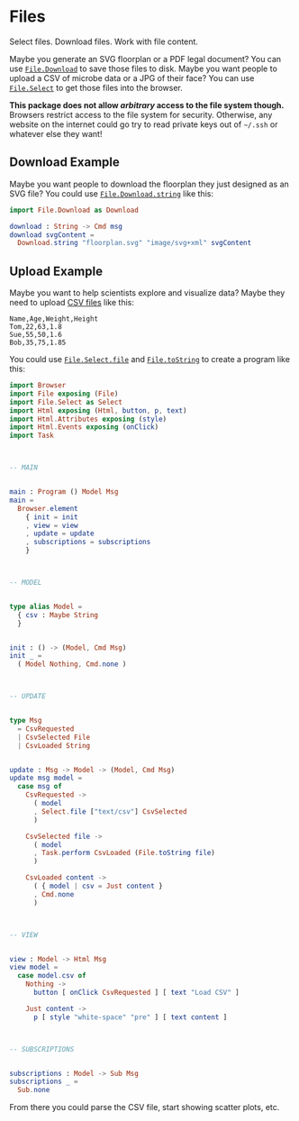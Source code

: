 # Files

Select files. Download files. Work with file content.

Maybe you generate an SVG floorplan or a PDF legal document? You can use [`File.Download`](https://package.gren-lang.org/packages/gren/file/latest/File-Download) to save those files to disk. Maybe you want people to upload a CSV of microbe data or a JPG of their face? You can use [`File.Select`](https://package.gren-lang.org/packages/gren/file/latest/File-Select) to get those files into the browser.

**This package does not allow _arbitrary_ access to the file system though.** Browsers restrict access to the file system for security. Otherwise, any website on the internet could go try to read private keys out of `~/.ssh` or whatever else they want!


## Download Example

Maybe you want people to download the floorplan they just designed as an SVG file? You could use [`File.Download.string`](https://package.gren-lang.org/packages/gren/file/latest/File-Download#string) like this:

```elm
import File.Download as Download

download : String -> Cmd msg
download svgContent =
  Download.string "floorplan.svg" "image/svg+xml" svgContent
```


## Upload Example

Maybe you want to help scientists explore and visualize data? Maybe they need to upload [CSV files](https://en.wikipedia.org/wiki/Comma-separated_values) like this:

```
Name,Age,Weight,Height
Tom,22,63,1.8
Sue,55,50,1.6
Bob,35,75,1.85
```

You could use [`File.Select.file`](https://package.gren-lang.org/packages/gren/file/latest/File-Select#file) and [`File.toString`](https://package.gren-lang.org/packages/gren/file/latest/File#toString) to create a program like this:

```elm
import Browser
import File exposing (File)
import File.Select as Select
import Html exposing (Html, button, p, text)
import Html.Attributes exposing (style)
import Html.Events exposing (onClick)
import Task



-- MAIN


main : Program () Model Msg
main =
  Browser.element
    { init = init
    , view = view
    , update = update
    , subscriptions = subscriptions
    }



-- MODEL


type alias Model =
  { csv : Maybe String
  }


init : () -> (Model, Cmd Msg)
init _ =
  ( Model Nothing, Cmd.none )



-- UPDATE


type Msg
  = CsvRequested
  | CsvSelected File
  | CsvLoaded String


update : Msg -> Model -> (Model, Cmd Msg)
update msg model =
  case msg of
    CsvRequested ->
      ( model
      , Select.file ["text/csv"] CsvSelected
      )

    CsvSelected file ->
      ( model
      , Task.perform CsvLoaded (File.toString file)
      )

    CsvLoaded content ->
      ( { model | csv = Just content }
      , Cmd.none
      )



-- VIEW


view : Model -> Html Msg
view model =
  case model.csv of
    Nothing ->
      button [ onClick CsvRequested ] [ text "Load CSV" ]

    Just content ->
      p [ style "white-space" "pre" ] [ text content ]



-- SUBSCRIPTIONS


subscriptions : Model -> Sub Msg
subscriptions _ =
  Sub.none

```

From there you could parse the CSV file, start showing scatter plots, etc.